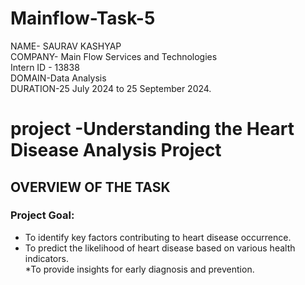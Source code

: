 # Mainflow-Task-5
NAME- SAURAV KASHYAP  
COMPANY- Main Flow Services and Technologies  
Intern ID - 13838  
DOMAIN-Data Analysis  
DURATION-25 July 2024 to 25 September 2024.

# project -Understanding the Heart Disease Analysis Project

## OVERVIEW OF THE TASK

### Project Goal:  
* To identify key factors contributing to heart disease occurrence.  
* To predict the likelihood of heart disease based on various health indicators.  
*To provide insights for early diagnosis and prevention.
